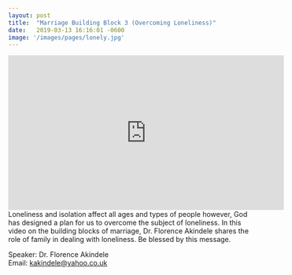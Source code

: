 ```yaml
---
layout: post
title:  "Marriage Building Block 3 (Overcoming Loneliness)"
date:   2019-03-13 16:16:01 -0600
image: '/images/pages/lonely.jpg'
---
```

<iframe width="560" height="315" src="https://www.youtube.com/embed/kpyYoztiFZs" frameborder="0" allow="accelerometer; autoplay; encrypted-media; gyroscope; picture-in-picture" allowfullscreen></iframe>
Loneliness and isolation affect all ages and types of people however, God has designed a plan for us to overcome the subject of loneliness. In this video on the building blocks of marriage, Dr. Florence Akindele shares the role of family in dealing with loneliness.
Be blessed by this message. 
<br>

Speaker: Dr. Florence Akindele <br>
Email: kakindele@yahoo.co.uk
